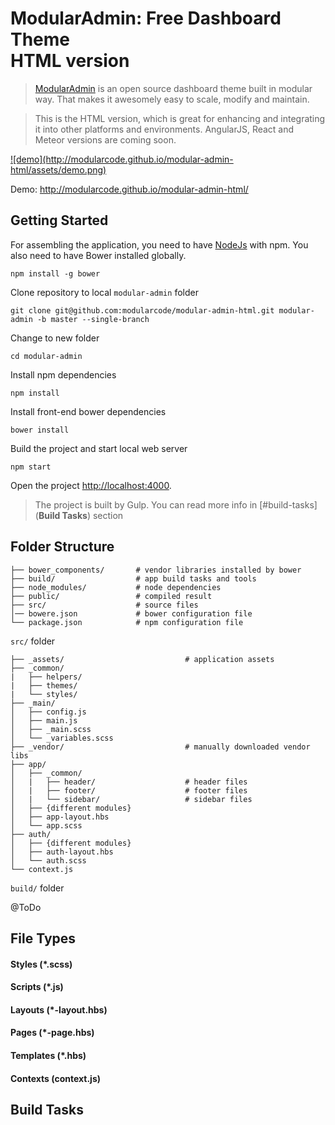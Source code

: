 # ModularAdmin: Free Dashboard Theme <br/>  HTML version 

> [ModularAdmin](http://modularcode.github.io/modular-admin-html/) is an open source dashboard theme
> built in modular way. That makes it awesomely easy to scale, modify and maintain.

> This is the HTML version, which is great for enhancing and integrating it into other platforms and environments. 
> AngularJS, React and Meteor versions are coming soon.

<a href="http://modularcode.github.io/modular-admin-html/" target="_blank">
 ![demo](http://modularcode.github.io/modular-admin-html/assets/demo.png)
</a>

Demo: http://modularcode.github.io/modular-admin-html/

## Getting Started

For assembling the application, you need to have [NodeJs](https://nodejs.org/en/) with npm. You also need to have Bower installed globally.

```
npm install -g bower
```

Clone repository to local `modular-admin` folder
```
git clone git@github.com:modularcode/modular-admin-html.git modular-admin -b master --single-branch 
```

Change to new folder
```
cd modular-admin
```

Install npm dependencies 
```
npm install
```

Install front-end bower dependencies 
```
bower install
```

Build the project and start local web server
```
npm start
```

Open the project [http://localhost:4000](http://localhost:4000).

> The project is built by Gulp. You can read more info in [#build-tasks](**Build Tasks**) section

## Folder Structure

```
├── bower_components/       # vendor libraries installed by bower
├── build/                  # app build tasks and tools
├── node_modules/           # node dependencies        
├── public/                 # compiled result
├── src/                    # source files
│── bowere.json             # bower configuration file
└── package.json            # npm configuration file
```

```src/``` folder

```
├── _assets/                           # application assets
├── _common/   
|   ├── helpers/
|   ├── themes/
|   └── styles/
├── _main/   
│   ├── config.js
│   ├── main.js
│   ├── _main.scss
│   └── _variables.scss
├── _vendor/                           # manually downloaded vendor libs
├── app/   
│   ├── _common/
│   |   ├── header/                    # header files
│   |   ├── footer/                    # footer files
│   |   └── sidebar/                   # sidebar files
│   ├── {different modules}
│   ├── app-layout.hbs
│   └── app.scss
├── auth/   
│   ├── {different modules}
│   ├── auth-layout.hbs
│   └── auth.scss
└── context.js 

```

```build/``` folder

@ToDo


## File Types

#### Styles (*.scss)

#### Scripts (*.js)

#### Layouts (*-layout.hbs)

#### Pages (*-page.hbs)

#### Templates (*.hbs)

#### Contexts (context.js)

## Build Tasks
 
